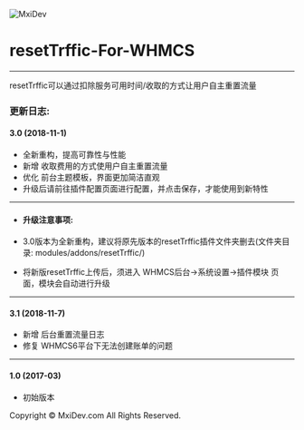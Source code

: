 ![MxiDev](https://mxidev.com/assets/svg/mxidev-blue.svg "MxiDev")
# resetTrffic-For-WHMCS

***

resetTrffic可以通过扣除服务可用时间/收取的方式让用户自主重置流量

### 更新日志:

#### 3.0 (2018-11-1)

  - 全新重构，提高可靠性与性能
  - 新增 收取费用的方式使用户自主重置流量
  - 优化 前台主题模板，界面更加简洁直观
  - 升级后请前往插件配置页面进行配置，并点击保存，才能使用到新特性

***

+ #### 升级注意事项:

+ 3.0版本为全新重构，建议将原先版本的resetTrffic插件文件夹删去(文件夹目录: modules/addons/resetTrffic/)
+ 将新版resetTrffic上传后，须进入 WHMCS后台->系统设置->插件模块 页面，模块会自动进行升级

***

#### 3.1 (2018-11-7)

  - 新增 后台重置流量日志
  - 修复 WHMCS6平台下无法创建账单的问题

***

#### 1.0 (2017-03)

  - 初始版本



Copyright © MxiDev.com All Rights Reserved.
